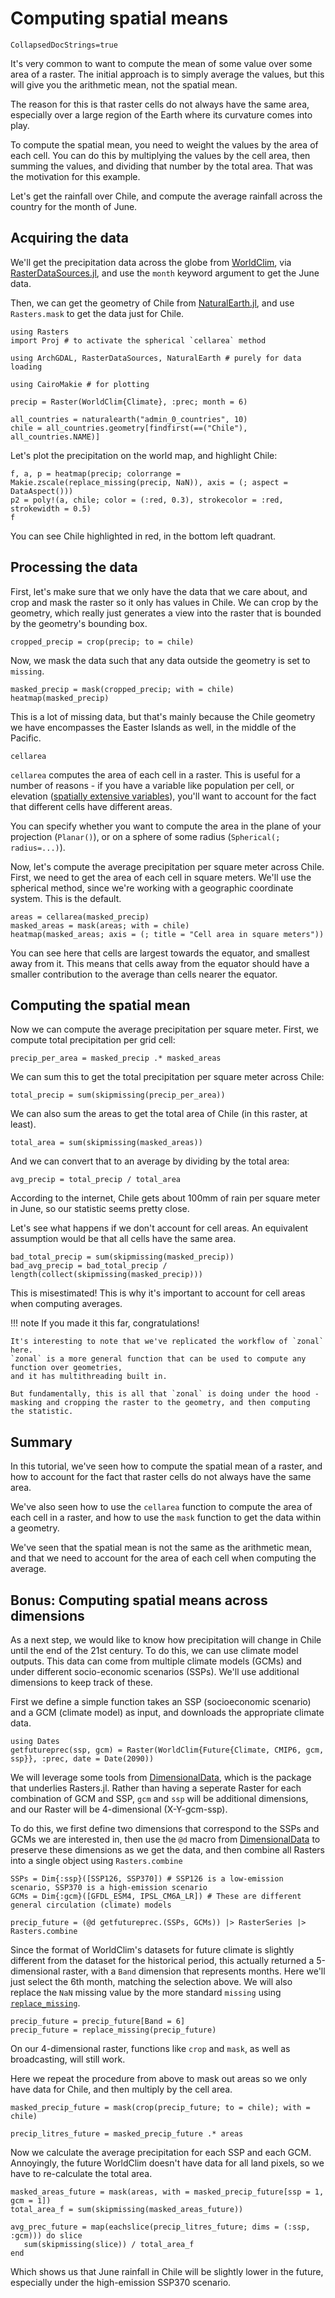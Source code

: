# Computing spatial means

```@meta
CollapsedDocStrings=true
```

It's very common to want to compute the mean of some value over some area of a raster.  The initial approach is to simply average the values, but this will give you the arithmetic mean, not the spatial mean.

The reason for this is that raster cells do not always have the same area, especially over a large region of the Earth where its curvature comes into play.

To compute the spatial mean, you need to weight the values by the area of each cell.  You can do this by multiplying the values by the cell area, then summing the values, and dividing that number by the total area.  That was the motivation for this example.

Let's get the rainfall over Chile, and compute the average rainfall across the country for the month of June.

## Acquiring the data

We'll get the precipitation data across the globe from [WorldClim](https://www.worldclim.org/data/index.html), via [RasterDataSources.jl](https://github.com/EcoJulia/RasterDataSources.jl), and use the `month` keyword argument to get the June data.

Then, we can get the geometry of Chile from [NaturalEarth.jl](https://github.com/JuliaGeo/NaturalEarth.jl), and use `Rasters.mask` to get the data just for Chile.

````@example cellarea
using Rasters
import Proj # to activate the spherical `cellarea` method

using ArchGDAL, RasterDataSources, NaturalEarth # purely for data loading

using CairoMakie # for plotting

precip = Raster(WorldClim{Climate}, :prec; month = 6)
````

````@example cellarea
all_countries = naturalearth("admin_0_countries", 10)
chile = all_countries.geometry[findfirst(==("Chile"), all_countries.NAME)]
````

Let's plot the precipitation on the world map, and highlight Chile:

````@example cellarea
f, a, p = heatmap(precip; colorrange = Makie.zscale(replace_missing(precip, NaN)), axis = (; aspect = DataAspect()))
p2 = poly!(a, chile; color = (:red, 0.3), strokecolor = :red, strokewidth = 0.5)
f
````

You can see Chile highlighted in red, in the bottom left quadrant.

## Processing the data

First, let's make sure that we only have the data that we care about, and crop and mask the raster so it only has values in Chile.
We can crop by the geometry, which really just generates a view into the raster that is bounded by the geometry's bounding box.

````@example cellarea
cropped_precip = crop(precip; to = chile)
````

Now, we mask the data such that any data outside the geometry is set to `missing`.

````@example cellarea
masked_precip = mask(cropped_precip; with = chile)
heatmap(masked_precip)
````

This is a lot of missing data, but that's mainly because the Chile geometry we have encompasses the Easter Islands as well, in the middle of the Pacific.


```@docs; canonical=false
cellarea
```

`cellarea` computes the area of each cell in a raster.
This is useful for a number of reasons - if you have a variable like
population per cell, or elevation ([spatially extensive variables](https://r-spatial.org/book/05-Attributes.html#sec-extensiveintensive)),
you'll want to account for the fact that different cells have different areas.

You can specify whether you want to compute the area in the plane of your projection
(`Planar()`), or on a sphere of some radius (`Spherical(; radius=...)`).

Now, let's compute the average precipitation per square meter across Chile.
First, we need to get the area of each cell in square meters.  We'll use the spherical method, since we're working with a geographic coordinate system.  This is the default.

````@example cellarea
areas = cellarea(masked_precip)
masked_areas = mask(areas; with = chile)
heatmap(masked_areas; axis = (; title = "Cell area in square meters"))
````

You can see here that cells are largest towards the equator, and smallest away from it.  This means that cells away from the equator should have a smaller contribution to the average than cells nearer the equator.

## Computing the spatial mean

Now we can compute the average precipitation per square meter.  First, we compute total precipitation per grid cell:

````@example cellarea
precip_per_area = masked_precip .* masked_areas
````

We can sum this to get the total precipitation per square meter across Chile:

````@example cellarea
total_precip = sum(skipmissing(precip_per_area))
````

We can also sum the areas to get the total area of Chile (in this raster, at least).

````@example cellarea
total_area = sum(skipmissing(masked_areas))
````

And we can convert that to an average by dividing by the total area:

````@example cellarea
avg_precip = total_precip / total_area
````

According to the internet, Chile gets about 100mm of rain per square meter in June, so our statistic seems pretty close.

Let's see what happens if we don't account for cell areas.  An equivalent assumption would be that all cells have the same area.

````@example cellarea
bad_total_precip = sum(skipmissing(masked_precip))
bad_avg_precip = bad_total_precip / length(collect(skipmissing(masked_precip)))
````

This is misestimated!  This is why it's important to account for cell areas when computing averages.

!!! note
    If you made it this far, congratulations!

    It's interesting to note that we've replicated the workflow of `zonal` here.
    `zonal` is a more general function that can be used to compute any function over geometries,
    and it has multithreading built in.

    But fundamentally, this is all that `zonal` is doing under the hood -
    masking and cropping the raster to the geometry, and then computing the statistic.

## Summary

In this tutorial, we've seen how to compute the spatial mean of a raster, and how to account for the fact that raster cells do not always have the same area.

We've also seen how to use the `cellarea` function to compute the area of each cell in a raster, and how to use the `mask` function to get the data within a geometry.

We've seen that the spatial mean is not the same as the arithmetic mean, and that we need to account for the area of each cell when computing the average.

## Bonus: Computing spatial means across dimensions 

As a next step, we would like to know how precipitation will change in Chile until the end of the 21st century. To do this, we can use climate model outputs. This data can come from multiple climate models (GCMs) and under different socio-economic scenarios (SSPs). We'll use additional dimensions to keep track of these.

First we define a simple function takes an SSP (socioeconomic scenario) and a GCM (climate model) as input, and downloads the appropriate climate data. 

````@example zonal
using Dates
getfutureprec(ssp, gcm) = Raster(WorldClim{Future{Climate, CMIP6, gcm, ssp}}, :prec, date = Date(2090))
````

We will leverage some tools from [DimensionalData](https://github.com/rafaqz/DimensionalData.jl), which is the package that underlies Rasters.jl. Rather than having a seperate Raster for each combination of GCM and SSP, `gcm` and `ssp` will be additional dimensions, and our Raster will be 4-dimensional (X-Y-gcm-ssp). 

To do this, we first define two dimensions that correspond to the SSPs and GCMs we are interested in, then use the `@d` macro from [DimensionalData](https://github.com/rafaqz/DimensionalData.jl) to preserve these dimensions as we get the data, and then combine all Rasters into a single object using `Rasters.combine`

````@example cellarea
SSPs = Dim{:ssp}([SSP126, SSP370]) # SSP126 is a low-emission scenario, SSP370 is a high-emission scenario
GCMs = Dim{:gcm}([GFDL_ESM4, IPSL_CM6A_LR]) # These are different general circulation (climate) models

precip_future = (@d getfutureprec.(SSPs, GCMs)) |> RasterSeries |> Rasters.combine
````

Since the format of WorldClim's datasets for future climate is slightly different from the dataset for the historical period, this actually returned a 5-dimensional raster, with a `Band` dimension that represents months. Here we'll just select the 6th month, matching the selection above. We will also replace the `NaN` missing value by the more standard `missing` using [`replace_missing`](@ref).

````@example cellarea
precip_future = precip_future[Band = 6]
precip_future = replace_missing(precip_future)
````

On our 4-dimensional raster, functions like `crop` and `mask`, as well as broadcasting, will still work.

Here we repeat the procedure from above to mask out areas so we only have data for Chile, and then multiply by the cell area. 

````@example cellarea
masked_precip_future = mask(crop(precip_future; to = chile); with = chile)

precip_litres_future = masked_precip_future .* areas
````

Now we calculate the average precipitation for each SSP and each GCM. Annoyingly, the future WorldClim doesn't have data for all land pixels, so we have to re-calculate the total area.

````@example cellarea
masked_areas_future = mask(areas, with = masked_precip_future[ssp = 1, gcm = 1])
total_area_f = sum(skipmissing(masked_areas_future))

avg_prec_future = map(eachslice(precip_litres_future; dims = (:ssp, :gcm))) do slice
   sum(skipmissing(slice)) / total_area_f
end
````

Which shows us that June rainfall in Chile will be slightly lower in the future, especially under the high-emission SSP370 scenario.